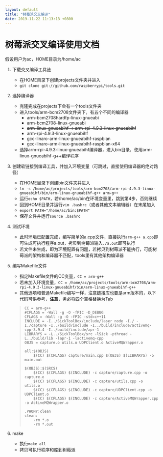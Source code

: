 ```yaml
---
layout: default
title: "树莓派交叉编译"
date: 2019-11-22 11:13:13 +0800
---
```



# 树莓派交叉编译使用文档

假设用户为ac，HOME目录为/home/ac

1. 下载交叉编译工具链

    - 在HOME目录下创建projects文件夹并进入
    - `git clone git://github.com/raspberrypi/tools.git`

2. 选择编译器

    - 克隆完成在projects下会有一个tools文件夹
    - 进入tools/arm-bcm2708文件夹下，有五个不同的编译器
        - arm-bcm2708hardfp-linux-gnueabi
        - arm-bcm2708-linux-gnueabi
        - ~~arm-linux-gnueabihf -> arm-rpi-4.9.3-linux-gnueabihf~~
        - arm-rpi-4.9.3-linux-gnueabihf
        - gcc-linaro-arm-linux-gnueabihf-raspbian
        - gcc-linaro-arm-linux-gnueabihf-raspbian-x64
    - 选择arm-rpi-4.9.3-linux-gnueabihf编译器，进入bin目录，使用arm-linux-gnueabihf-g++编译程序

3. 创建软链接到编译工具，并加入环境变量（可跳过，直接使用编译器的绝对路径）

    - 在HOME目录下创建bin文件夹并进入
    - `ln -s /home/ac/projects/tools/arm-bcm2708/arm-rpi-4.9.3-linux-gnueabihf/bin/arm-linux-gnueabihf-g++ arm-g++`
    - 运行`echo $PATH`，若/home/ac/bin在环境变量里，跳到第4步，否则继续
    - 回到HOME目录并运行`vim .bashrc`（或者其他文本编辑器）在末尾加入
    - `export PATH="/home/ac/bin:$PATH"`
    - 保存文件并运行`source .bashrc`

4. 测试环境

    - 此时环境已配置完成，编写简单的a.cpp文件，直接执行`arm-g++ a.cpp`即可生成可执行程序a.out，拷贝到树莓派输入`./a.out`即可执行
    - 若文件未生成，即为环境配置有问题，若拷贝到树莓派不能执行，可能树莓派的架构和编译器不匹配，tools里有其他架构编译器

5. 编写Makefile文件

    - 指定Makefile文件的CC变量，`CC = arm-g++`
    - 若未加入环境变量，`CC = /home/ac/projects/tools/arm-bcm2708/arm-rpi-4.9.3-linux-gnueabihf/bin/arm-linux-gnueabihf-g++`
    - 其他选项和普通Makefile编写一样，注意链接库也要是arm版本的，以下代码可供参考，**注意**，务必将四个空格替换为Tab

    > ```shell
    > CC = arm-g++
    > #CFLAGS = -Wall -g -O -fPIC -D_DEBUG
    > CFLAGS = -Wall -g -O -fPIC -std=c++11
    > INCLUDE = -I../SickToolBox/include/laser_node -I./ -I./capture -I../build/include -I../build/include/activemq-cpp-3.9.4 -I../build/include/apr-1
    > LIBRARYS = -L../SickToolBox/src -lSick -pthread -L../build/lib -lapr-1 -lactivemq-cpp
    > OBJS = capture.o utils.o UDPClient.o ActiveMQWrapper.o
    > 
    > all:$(OBJS)
    >     $(CC) $(CFLAGS) capture/main.cpp $(OBJS) $(LIBRARYS) -o main.out
    > 
    > $(OBJS):$(SRCS)
    >     $(CC) $(CFLAGS) $(INCLUDE) -c capture/capture.cpp -o capture.o
    >     $(CC) $(CFLAGS) $(INCLUDE) -c capture/utils.cpp -o utils.o
    >     $(CC) $(CFLAGS) $(INCLUDE) -c capture/UDPClient.cpp -o UDPClient.o
    >     $(CC) $(CFLAGS) $(INCLUDE) -c capture/ActiveMQWrapper.cpp -o ActiveMQWrapper.o
    > 
    > .PHONY:clean
    > clean:
    >     -rm *.o
    >     -rm *.out
    > ```

6. make

    - 执行`make all`
    - 拷贝可执行程序和库到树莓派
